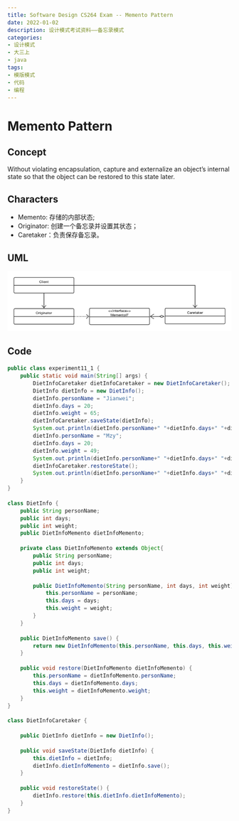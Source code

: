 ```yaml
---
title: Software Design CS264 Exam -- Memento Pattern
date: 2022-01-02
description: 设计模式考试资料——备忘录模式
categories:
- 设计模式
- 大三上
- java
tags:
- 模版模式
- 代码
- 编程
---
```


# Memento Pattern

## Concept

Without violating encapsulation, capture and externalize an object’s internal state so that the object can be restored to this state later.

## Characters

- Memento: 存储的内部状态;
- Originator: 创建一个备忘录并设置其状态；
- Caretaker：负责保存备忘录。

## UML

![](../../.vuepress/public/img/MementoPattern.png)

## Code

```java
public class experiment11_1 {
    public static void main(String[] args) {
        DietInfoCaretaker dietInfoCaretaker = new DietInfoCaretaker();
        DietInfo dietInfo = new DietInfo();
        dietInfo.personName = "Jianwei";
        dietInfo.days = 20;
        dietInfo.weight = 65;
        dietInfoCaretaker.saveState(dietInfo);
        System.out.println(dietInfo.personName+" "+dietInfo.days+" "+dietInfo.weight);
        dietInfo.personName = "Mzy";
        dietInfo.days = 20;
        dietInfo.weight = 49;
        System.out.println(dietInfo.personName+" "+dietInfo.days+" "+dietInfo.weight);
        dietInfoCaretaker.restoreState();
        System.out.println(dietInfo.personName+" "+dietInfo.days+" "+dietInfo.weight);
    }
}

class DietInfo {
    public String personName;
    public int days;
    public int weight;
    public DietInfoMemento dietInfoMemento;

    private class DietInfoMemento extends Object{
        public String personName;
        public int days;
        public int weight;

        public DietInfoMemento(String personName, int days, int weight) {
            this.personName = personName;
            this.days = days;
            this.weight = weight;
        }
    }

    public DietInfoMemento save() {
        return new DietInfoMemento(this.personName, this.days, this.weight);
    }

    public void restore(DietInfoMemento dietInfoMemento) {
        this.personName = dietInfoMemento.personName;
        this.days = dietInfoMemento.days;
        this.weight = dietInfoMemento.weight;
    }
}

class DietInfoCaretaker {

    public DietInfo dietInfo = new DietInfo();

    public void saveState(DietInfo dietInfo) {
        this.dietInfo = dietInfo;
        dietInfo.dietInfoMemento = dietInfo.save();
    }

    public void restoreState() {
        dietInfo.restore(this.dietInfo.dietInfoMemento);
    }
}
```

